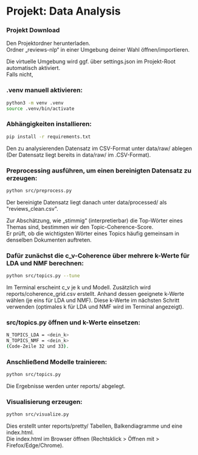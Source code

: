 # Projekt: Data Analysis

### Projekt Download
Den Projektordner herunterladen.<br>
Ordner „reviews-nlp“ in einer Umgebung deiner Wahl öffnen/importieren.

Die virtuelle Umgebung wird ggf. über settings.json im Projekt-Root automatisch aktiviert.<br>
Falls nicht, 
### .venv manuell aktivieren:
```bash
python3 -m venv .venv
source .venv/bin/activate
```
### Abhängigkeiten installieren:
```bash
pip install -r requirements.txt
```
Den zu analysierenden Datensatz im CSV-Format unter data/raw/ ablegen (Der Datensatz liegt bereits in data/raw/ im .CSV-Format).

### Preprocessing ausführen, um einen bereinigten Datensatz zu erzeugen:
```bash
python src/preprocess.py
```
Der bereinigte Datensatz liegt danach unter data/processed/ als "reviews_clean.csv".

Zur Abschätzung, wie „stimmig“ (interpretierbar) die Top-Wörter eines Themas sind, bestimmen wir den Topic-Coherence-Score.<br> 
Er prüft, ob die wichtigsten Wörter eines Topics häufig gemeinsam in denselben Dokumenten auftreten.<br>
### Dafür zunächst die c_v-Coherence über mehrere k-Werte für LDA und NMF berechnen:
```bash
python src/topics.py --tune
```
Im Terminal erscheint c_v je k und Modell. Zusätzlich wird reports/coherence_grid.csv erstellt. 
Anhand dessen geeignete k-Werte wählen (je eins für LDA und NMF). Diese k-Werte im nächsten Schritt verwenden (optimales k für LDA und NMF wird im Terminal angezeigt).

### src/topics.py öffnen und k-Werte einsetzen:
```bash
N_TOPICS_LDA = <dein_k>
N_TOPICS_NMF = <dein_k>
(Code-Zeile 32 und 33).
```
### Anschließend Modelle trainieren:
```bash
python src/topics.py
```
Die Ergebnisse werden unter reports/ abgelegt.

### Visualisierung erzeugen:
```bash
python src/visualize.py
```
Dies erstellt unter reports/pretty/ Tabellen, Balkendiagramme und eine index.html.<br>
Die index.html im Browser öffnen (Rechtsklick > Öffnen mit > Firefox/Edge/Chrome).
